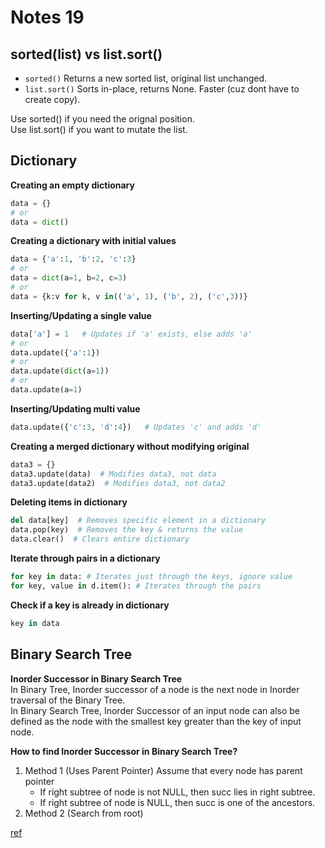 # Notes 19

## sorted(list) vs list.sort()  
* `sorted()` Returns a new sorted list, original list unchanged.
* `list.sort()` Sorts in-place, returns None. Faster (cuz dont have to create copy).  

Use sorted() if you need the orignal position.  
Use list.sort() if you want to mutate the list.

## Dictionary
**Creating an empty dictionary**
```python 
data = {} 
# or 
data = dict()
```
**Creating a dictionary with initial values**
```python
data = {'a':1, 'b':2, 'c':3}
# or
data = dict(a=1, b=2, c=3)
# or
data = {k:v for k, v in(('a', 1), ('b', 2), ('c',3))}
```
    
**Inserting/Updating a single value**
```python
data['a'] = 1   # Updates if 'a' exists, else adds 'a'
# or
data.update({'a':1})
# or
data.update(dict(a=1))
# or
data.update(a=1)
```
    
**Inserting/Updating multi value**
```python
data.update({'c':3, 'd':4})   # Updates 'c' and adds 'd'
```

**Creating a merged dictionary without modifying original**
```python
data3 = {}
data3.update(data)  # Modifies data3, not data
data3.update(data2)  # Modifies data3, not data2
```

**Deleting items in dictionary**
```python
del data[key]  # Removes specific element in a dictionary
data.pop(key)  # Removes the key & returns the value
data.clear()  # Clears entire dictionary
```

**Iterate through pairs in a dictionary**
```python
for key in data: # Iterates just through the keys, ignore value
for key, value in d.item(): # Iterates through the pairs
```

**Check if a key is already in dictionary**
```python
key in data
```

 
## Binary Search Tree
**Inorder Successor in Binary Search Tree**  
In Binary Tree, Inorder successor of a node is the next node in Inorder traversal of the Binary Tree.  
In Binary Search Tree, Inorder Successor of an input node can also be defined as the node with the smallest key greater than the key of input node.
    
**How to find Inorder Successor in Binary Search Tree?**  
1. Method 1 (Uses Parent Pointer)
    Assume that every node has parent pointer
    - If right subtree of node is not NULL, then succ lies in right subtree.
    - If right subtree of node is NULL, then succ is one of the ancestors.
2. Method 2 (Search from root)

[ref](https://www.geeksforgeeks.org/inorder-successor-in-binary-search-tree/)
